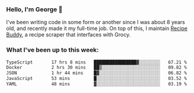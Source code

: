 ### Hello, I'm George 👋

I've been writing code in some form or another since I was about 8 years old, and recently made it my full-time job. On top of this, I maintain [Recipe Buddy](https://github.com/georgegebbett/recipe-buddy), a recipe scraper that interfaces with Grocy.  

<!--
**georgegebbett/georgegebbett** is a ✨ _special_ ✨ repository because its `README.md` (this file) appears on your GitHub profile.

Here are some ideas to get you started:

- 🔭 I’m currently working on ...
- 🌱 I’m currently learning ...
- 👯 I’m looking to collaborate on ...
- 🤔 I’m looking for help with ...
- 💬 Ask me about ...
- 📫 How to reach me: ...
- 😄 Pronouns: ...
- ⚡ Fun fact: ...
-->

### What I've been up to this week:
<!--START_SECTION:waka-->

```txt
TypeScript       17 hrs 8 mins   ████████████████▓░░░░░░░░   67.21 %
Docker           2 hrs 30 mins   ██▒░░░░░░░░░░░░░░░░░░░░░░   09.82 %
JSON             1 hr 44 mins    █▓░░░░░░░░░░░░░░░░░░░░░░░   06.82 %
JavaScript       53 mins         █░░░░░░░░░░░░░░░░░░░░░░░░   03.52 %
YAML             48 mins         ▓░░░░░░░░░░░░░░░░░░░░░░░░   03.19 %
```

<!--END_SECTION:waka-->
